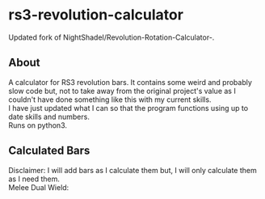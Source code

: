 # rs3-revolution-calculator
Updated fork of NightShadeI/Revolution-Rotation-Calculator-.

## About
A calculator for RS3 revolution bars. 
It contains some weird and probably slow code but, not to take away from the original project's value as 
I couldn't have done something like this with my current skills.  
I have just updated what I can so that the program functions using up to date skills and numbers.  
Runs on python3.  

## Calculated Bars
Disclaimer: I will add bars as I calculate them but, I will only calculate them as I need them.  
Melee Dual Wield: